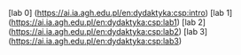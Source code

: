 [lab 0] (https://ai.ia.agh.edu.pl/en:dydaktyka:csp:intro)
[lab 1] (https://ai.ia.agh.edu.pl/en:dydaktyka:csp:lab1)
[lab 2] (https://ai.ia.agh.edu.pl/en:dydaktyka:csp:lab2)
[lab 3] (https://ai.ia.agh.edu.pl/en:dydaktyka:csp:lab3)

